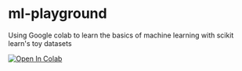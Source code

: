 # ml-playground
Using Google colab to learn the basics of machine learning with scikit learn's toy datasets

<a target="_blank" href="https://colab.research.google.com/github/Nitrolego/ml-playground/blob/main/learning.ipynb">
  <img src="https://colab.research.google.com/assets/colab-badge.svg" alt="Open In Colab"/>
</a>

